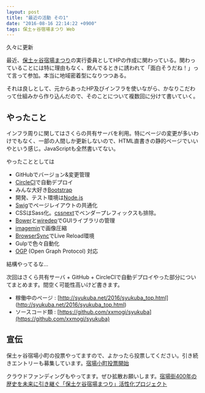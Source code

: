 ```yaml
---
layout: post
title: "最近の活動 その1"
date: "2016-08-16 22:14:22 +0900"
tags: 保土ヶ谷宿場まつり Web
---
```


久々に更新

最近、[保土ヶ谷宿場まつり](http://syukuba.net)の実行委員としてHPの作成に関わっている。関わっていることには特に理由もなく、飲んでるときに誘われて「面白そうだね！」って言って参加。本当に地域密着型になりつつある。


それは良しとして、元からあったHP及びインフラを使いながら、かなりこだわって仕組みから作り込んだので、そのことについて複数回に分けて書いていく。

## やったこと
インフラ周りに関してはさくらの共有サーバを利用。特にページの変更が多いわけでもなく、一部の人間しか更新しないので、HTML直書きの静的ページでいいやという感じ。JavaScriptも全然書いてない。

やったこととしては

* GitHubでバージョン&変更管理
* [CircleCI](http://circleci.com)で自動デプロイ
* みんな大好き[Bootstrap](http://getbootstrap.com)
* 開発、テスト環境は[Node.js](https://nodejs.org/en/)
* [Swig](https://github.com/paularmstrong/swig)でページレイアウトの共通化
* CSSはSass化。[cssnext](http://cssnext.io)でベンダープレフィックスも排除。
* [Bower](https://bower.io)と[wiredep](https://github.com/taptapship/wiredep)でGUIライブラリの管理
* [imagemin](https://github.com/imagemin/imagemin)で画像圧縮
* [BrowserSync](https://www.browsersync.io)でLive Reload環境
* Gulpで色々自動化
* [OGP](http://ogp.me) (Open Graph Protocol) 対応

結構やってるな…

次回はさくら共有サーバ + GitHub + CircleCIで自動デプロイやった部分についてまとめます。間空く可能性高いけど書きます。

* 稼働中のページ : [http://syukuba.net/2016/syukuba_top.html] (http://syukuba.net/2016/syukuba_top.html)
* ソースコード類 :  [https://github.com/xxmogi/syukuba](https://github.com/xxmogi/syukuba)

## 宣伝
保土ヶ谷宿場小町の投票やってますので、よかったら投票してください。引き続きエントリーも募集しています。[宿場小町投票開始](http://syukuba.net/2016/komachi_tohyo.html)

クラウドファンディングもやってます。ぜひ拡散お願いします。[宿場街400年の歴史を未来に引き継ぐ「保土ケ谷宿場まつり」活性化プロジェクト](https://cf.yokohama.localgood.jp/project/hodogayashukuba2016/home)
